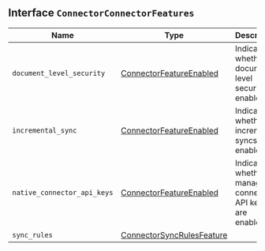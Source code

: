 ## Interface `ConnectorConnectorFeatures`

| Name | Type | Description |
| - | - | - |
| `document_level_security` | [ConnectorFeatureEnabled](./ConnectorFeatureEnabled.md) | Indicates whether document-level security is enabled. |
| `incremental_sync` | [ConnectorFeatureEnabled](./ConnectorFeatureEnabled.md) | Indicates whether incremental syncs are enabled. |
| `native_connector_api_keys` | [ConnectorFeatureEnabled](./ConnectorFeatureEnabled.md) | Indicates whether managed connector API keys are enabled. |
| `sync_rules` | [ConnectorSyncRulesFeature](./ConnectorSyncRulesFeature.md) | &nbsp; |
